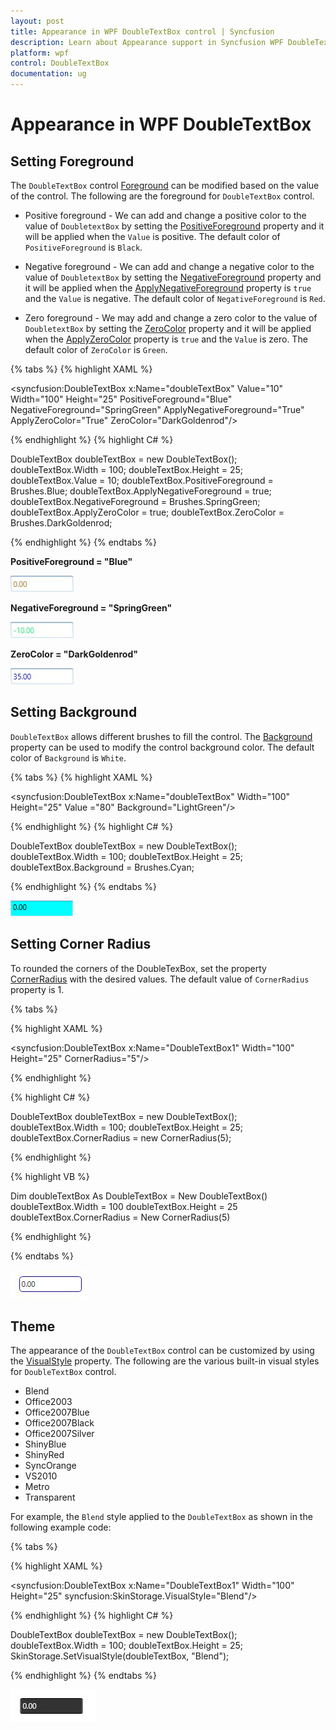 ```yaml
---
layout: post
title: Appearance in WPF DoubleTextBox control | Syncfusion
description: Learn about Appearance support in Syncfusion WPF DoubleTextBox control and more details.supports.
platform: wpf
control: DoubleTextBox
documentation: ug
---
```


# Appearance in WPF DoubleTextBox

## Setting Foreground

The `DoubleTextBox` control [Foreground](https://docs.microsoft.com/en-us/dotnet/api/system.windows.controls.control.foreground?view=netframework-4.8) can be modified based on the value of the control. The following are the foreground for `DoubleTextBox` control.

* Positive foreground - We can add and change a positive color to the value of `DoubletextBox` by setting the [PositiveForeground](https://help.syncfusion.com/cr/cref_files/wpf/Syncfusion.Shared.Wpf~Syncfusion.Windows.Shared.EditorBase~PositiveForeground.html) property and it will be applied when the `Value` is positive. The default color of `PositiveForeground` is `Black`.

* Negative foreground - We can add and change a negative color to the value of `DoubletextBox` by setting the [NegativeForeground](https://help.syncfusion.com/cr/cref_files/wpf/Syncfusion.Shared.Wpf~Syncfusion.Windows.Shared.EditorBase~NegativeForeground.html) property and it will be applied when the [ApplyNegativeForeground](https://help.syncfusion.com/cr/cref_files/wpf/Syncfusion.Shared.Wpf~Syncfusion.Windows.Shared.EditorBase~ApplyNegativeForeground.html) property is `true` and the `Value` is negative. The default color of `NegativeForeground` is `Red`.

* Zero foreground - We may add and change a zero color to the value of `DoubletextBox` by setting the [ZeroColor](https://help.syncfusion.com/cr/cref_files/wpf/Syncfusion.Shared.Wpf~Syncfusion.Windows.Shared.EditorBase~ZeroColor.html) property and it will be applied when the [ApplyZeroColor](https://help.syncfusion.com/cr/cref_files/wpf/Syncfusion.Shared.Wpf~Syncfusion.Windows.Shared.EditorBase~ApplyZeroColor.html) property is `true` and the `Value` is zero.
The default color of `ZeroColor` is `Green`. 

{% tabs %}
{% highlight XAML %}

<syncfusion:DoubleTextBox x:Name="doubleTextBox" Value="10" Width="100" Height="25"
                          PositiveForeground="Blue"
                          NegativeForeground="SpringGreen" ApplyNegativeForeground="True"
                          ApplyZeroColor="True" ZeroColor="DarkGoldenrod"/>

{% endhighlight %}
{% highlight C# %}

DoubleTextBox doubleTextBox = new DoubleTextBox();
doubleTextBox.Width = 100;
doubleTextBox.Height = 25;
doubleTextBox.Value = 10;
doubleTextBox.PositiveForeground = Brushes.Blue;            doubleTextBox.ApplyNegativeForeground = true;            doubleTextBox.NegativeForeground = Brushes.SpringGreen;           doubleTextBox.ApplyZeroColor = true;            doubleTextBox.ZeroColor = Brushes.DarkGoldenrod;

{% endhighlight %}
{% endtabs %}

**PositiveForeground = "Blue"**

![WPF DoubleTextBox Positive foreground](Appearance-and-Styling-images/Appearance-and-Styling-img1.jpeg)

**NegativeForeground = "SpringGreen"**

![WPF DoubleTextBox Negative foreground](Appearance-and-Styling-images/Appearance-and-Styling-img2.jpeg)

**ZeroColor = "DarkGoldenrod"**

![WPF DoubleTextBox ZeroColor](Appearance-and-Styling-images/Appearance-and-Styling-img5.jpeg)


## Setting Background

`DoubleTextBox` allows different brushes to fill the control. The [Background](https://docs.microsoft.com/en-us/dotnet/api/system.windows.controls.control.background?view=netframework-4.8) property can be used to modify the control background color. The default color of `Background` is `White`.

{% tabs %}
{% highlight XAML %}

<syncfusion:DoubleTextBox x:Name="doubleTextBox" Width="100"
                          Height="25" Value ="80" Background="LightGreen"/>

{% endhighlight %}
{% highlight C# %}

DoubleTextBox doubleTextBox = new DoubleTextBox();
doubleTextBox.Width = 100;
doubleTextBox.Height = 25;
doubleTextBox.Background = Brushes.Cyan;

{% endhighlight %}
{% endtabs %}

![WPF DoubleTextBox Background](Appearance-and-Styling-images/Appearance-and-Styling-Background.png)

## Setting Corner Radius

To rounded the corners of the DoubleTexBox, set the property [CornerRadius](https://help.syncfusion.com/cr/cref_files/wpf/Syncfusion.Shared.Wpf~Syncfusion.Windows.Shared.EditorBase~CornerRadius.html) with the desired values. The default value of `CornerRadius` property is 1.

{% tabs %}

{% highlight XAML %}

<syncfusion:DoubleTextBox x:Name="DoubleTextBox1" Width="100" Height="25" CornerRadius="5"/>

{% endhighlight %}

{% highlight C# %}

DoubleTextBox doubleTextBox = new DoubleTextBox();
doubleTextBox.Width = 100;
doubleTextBox.Height = 25;
doubleTextBox.CornerRadius = new CornerRadius(5);  

{% endhighlight %}

{% highlight VB %}

Dim doubleTextBox As DoubleTextBox =  New DoubleTextBox() 
doubleTextBox.Width = 100
doubleTextBox.Height = 25
doubleTextBox.CornerRadius = New CornerRadius(5)

{% endhighlight %}

{% endtabs %}

![WPF DoubleTextBox Corner radius](Appearance-and-Styling-images/Appearance-and-Styling-img7.jpeg)


## Theme

The appearance of the `DoubleTextBox` control can be customized by using the [VisualStyle](https://help.syncfusion.com/cr/cref_files/wpf/Syncfusion.Shared.Wpf~Syncfusion.Windows.Shared.SkinStorage~SetVisualStyle.html) property. The following are the various built-in visual styles for `DoubleTextBox` control.

* Blend
* Office2003
* Office2007Blue
* Office2007Black
* Office2007Silver
* ShinyBlue
* ShinyRed
* SyncOrange
* VS2010
* Metro
* Transparent

For example, the `Blend` style applied to the `DoubleTextBox` as shown in the following example code:

{% tabs %}

{% highlight XAML %}

<syncfusion:DoubleTextBox x:Name="DoubleTextBox1" Width="100" Height="25" syncfusion:SkinStorage.VisualStyle="Blend"/>

{% endhighlight %}
{% highlight C# %}

DoubleTextBox doubleTextBox = new DoubleTextBox();
doubleTextBox.Width = 100;
doubleTextBox.Height = 25;
SkinStorage.SetVisualStyle(doubleTextBox, "Blend");

{% endhighlight %}
{% endtabs %}

![WPF DoubleTextBox visual style](Appearance-and-Styling-images/Appearance-and-Styling-img8.jpeg)
